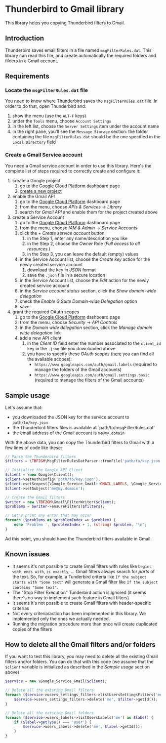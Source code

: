 # Thunderbird to Gmail library

This library helps you copying Thunderbird filters to Gmail.

## Introduction

Thunderbird saves email filters in a file named `msgFilterRules.dat`.
This library can read this file, and create automatically the required folders and filders in a Gmail account.

## Requirements

### Locate the `msgFilterRules.dat` file

You need to know where Thunderbird saves the `msgFilterRules.dat` file.
In order to do that, open Thunderbird and:

1. show the menu (use the `ALT-F` keys)
2. under the `Tools` menu, choose `Account Settings`
3. in the left list, choose the `Server Settings` item under the account name
4. in the right pane, you'll see the `Message Storage` section: the folder containing the file `msgFilterRules.dat` should be the one specified in the `Local Directory` field

### Create a Gmail Service account

You need a Gmail service account in order to use this library.
Here's the complete list of steps required to correctly create and configure it:

1. create a Google project
   1. go to the [Google Cloud Platform](https://console.cloud.google.com/) dashboard page
   2. [create a new project](https://console.cloud.google.com/projectcreate)
2. enable the Gmail API
   1. go to the [Google Cloud Platform](https://console.cloud.google.com/) dashboard page
   2. from the menu, choose *APIs & Services* &rarr; *Library*
   3. search for *Gmail API* and enable them for the project created above
4. create a Service Account
   1. go to the [Google Cloud Platform](https://console.cloud.google.com/) dashboard page
   2. from the menu, choose *IAM & Admin* &rarr; *Service Accounts*
   3. click the *+ Create service account* button
      1. in the Step 1, enter any name/description you like
      2. in the Step 2, choose the *Owner* Role (*Full access to all resources.*)
      3. in the Step 3, you can leave the default (empty) values
   4. in the Service Account list, choose the *Create key* action for the newly created service account
      1. download the key in *JSON* format
      2. save the `.json` file in a secure location
   3.  in the Service Account list, choose the *Edit* action for the newly created service account
      1. in the *Service account status* section, click the *Show domain-wide delegation*
      2. check the *Enable G Suite Domain-wide Delegation* option
      3. save
4. grant the required OAuth scopes
   1. go to the [Google Cloud Platform](https://console.cloud.google.com/) dashboard page
   2. from the menu, choose *Security* &rarr; *API Controls*
   3. in the *Domain wide delegation* section, click the *Manage domain wide delegation* link
   4. add a new API client
      1. in the *Client ID* field enter the number associated to the `client_id` key in the `.json` file you downloaded above
      2. you have to specify these *OAuth scopes* ([here](https://developers.google.com/identity/protocols/oauth2/scopes) you can find all the available scopes):
         - `https://www.googleapis.com/auth/gmail.labels`
           (required to manage the folders of the Gmail accounts)
         - `https://www.googleapis.com/auth/gmail.settings.basic`
           (required to manage the filters of the Gmail accounts)

## Sample usage

Let's assume that:

- you downloaded the JSON key for the service account to `path/to/key.json`
- the Thunderbird filters files is available at `path/to/msgFilterRules.dat'
- the email address of the Gmail account is `me@my.domain`

With the above data, you can copy the Thunderbird filters to Gmail with a few lines of code like these:

```php
// Parse the Thunderbird filters
$filters = \TBF2GM\MsgFilterRulesDatParser::fromFile('path/to/key.json')->parse();

// Initialize the Google API Client
$client = \new Google\Client();
$client->setAuthConfig('path/to/key.json');
$client->setScopes([\Google_Service_Gmail::GMAIL_LABELS, \Google_Service_Gmail::GMAIL_SETTINGS_BASIC]);
$client->setSubject('me@my.domain');

// Create the Gmail filters
$writer = new \TBF2GM\Gmail\FilterWriter($client);
$problems = $writer->ensureFilters($filters);

// Let's print any error that may occur
foreach ($problems as $problemIndex => $problem) {
    echo 'Problem ', $problemIndex + 1, (string) $problem, "\n";
}
```

Ad this point, you should have the Thunderbird filters available in Gmail.


## Known issues

- It seems it's not possible to create Gmail filters with rules like `begins with`, `ends with`, `is exactly`, ...
  Gmail filters always search for *parts* of the text.
  So, for example, a Tunderbird criteria like `If the subject starts with "Some text"` will generate a Gmail filter like `If the subject contains "Some text"`.
- The "Stop Filter Execution" Tunderbird action is ignored (it seems there's no way to implement such feature in Gmail filters)
- It seems it's not possible to create Gmail filters with header-specific criterias
- Not every criteria/action has been implemented in this library.
  We implemented only the ones we actually needed.
- Running the migration procedure more than once will create duplicated copies of the filters

## How to delete all the Gmail filters and/or folders

If you want to test this library, you may need to delete all the existing Gmail filters and/or folders.
You can do that with this code (we assume that the `$client` variable is initialized as described in the *Sample usage* section above)

```php
$service = new \Google_Service_Gmail($client);

// Delete all the existing Gmail filters
foreach ($service->users_settings_filters->listUsersSettingsFilters('me')->getFilter() as $filter) {
    $service->users_settings_filters->delete('me', $filter->getId());
}

// Delete all the existing Gmail folders
foreach ($service->users_labels->listUsersLabels('me') as $label) {
    if ($label->getType() === 'user') {
        $service->users_labels->delete('me', $label->getId());
    }
}
```
